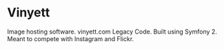 Vinyett
========================

Image hosting software. vinyett.com Legacy Code. Built using Symfony 2. Meant to compete with Instagram and Flickr.
